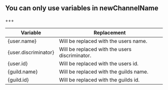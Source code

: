 ## You can only use variables in newChannelName
+++

|Variable|Replacement|
|--------|-----------|
|{user.name}|Will be replaced with the users name.|
|{user.discriminator}|Will be replaced with the users discriminator.|
|{user.id}|Will be replaced with the users id.|
|{guild.name}|Will be replaced with the guilds name.|
|{guild.id}|Will be replaced with the guilds id.|
